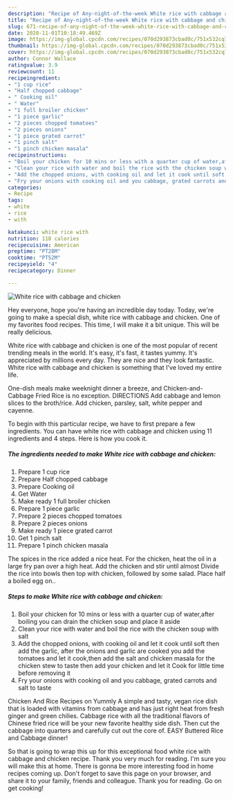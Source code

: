 ```yaml
---
description: "Recipe of Any-night-of-the-week White rice with cabbage and chicken"
title: "Recipe of Any-night-of-the-week White rice with cabbage and chicken"
slug: 671-recipe-of-any-night-of-the-week-white-rice-with-cabbage-and-chicken
date: 2020-11-01T10:18:49.469Z
image: https://img-global.cpcdn.com/recipes/070d293873cbad0c/751x532cq70/white-rice-with-cabbage-and-chicken-recipe-main-photo.jpg
thumbnail: https://img-global.cpcdn.com/recipes/070d293873cbad0c/751x532cq70/white-rice-with-cabbage-and-chicken-recipe-main-photo.jpg
cover: https://img-global.cpcdn.com/recipes/070d293873cbad0c/751x532cq70/white-rice-with-cabbage-and-chicken-recipe-main-photo.jpg
author: Connor Wallace
ratingvalue: 3.9
reviewcount: 11
recipeingredient:
- "1 cup rice"
- "Half chopped cabbage"
- " Cooking oil"
- " Water"
- "1 full broiler chicken"
- "1 piece garlic"
- "2 pieces chopped tomatoes"
- "2 pieces onions"
- "1 piece grated carrot"
- "1 pinch salt"
- "1 pinch chicken masala"
recipeinstructions:
- "Boil your chicken for 10 mins or less with a quarter cup of water,after boiling you can drain the chicken soup and place it aside"
- "Clean your rice with water and boil the rice with the chicken soup with salt"
- "Add the chopped onions, with cooking oil and let it cook until soft then add the garlic, after the onions and garlic are cooked you add the tomatoes and let it cook,then add the salt and chicken masala for the chicken stew to taste then add your chicken and let it Cook for little time before removing it"
- "Fry your onions with cooking oil and you cabbage, grated carrots and salt to taste"
categories:
- Recipe
tags:
- white
- rice
- with

katakunci: white rice with 
nutrition: 118 calories
recipecuisine: American
preptime: "PT28M"
cooktime: "PT52M"
recipeyield: "4"
recipecategory: Dinner

---
```



![White rice with cabbage and chicken](https://img-global.cpcdn.com/recipes/070d293873cbad0c/751x532cq70/white-rice-with-cabbage-and-chicken-recipe-main-photo.jpg)

Hey everyone, hope you're having an incredible day today. Today, we're going to make a special dish, white rice with cabbage and chicken. One of my favorites food recipes. This time, I will make it a bit unique. This will be really delicious.

White rice with cabbage and chicken is one of the most popular of recent trending meals in the world. It's easy, it's fast, it tastes yummy. It's appreciated by millions every day. They are nice and they look fantastic. White rice with cabbage and chicken is something that I've loved my entire life.

One-dish meals make weeknight dinner a breeze, and Chicken-and-Cabbage Fried Rice is no exception. DIRECTIONS Add cabbage and lemon slices to the broth/rice. Add chicken, parsley, salt, white pepper and cayenne.


To begin with this particular recipe, we have to first prepare a few ingredients. You can have white rice with cabbage and chicken using 11 ingredients and 4 steps. Here is how you cook it.

<!--inarticleads1-->

##### The ingredients needed to make White rice with cabbage and chicken:

1. Prepare 1 cup rice
1. Prepare Half chopped cabbage
1. Prepare  Cooking oil
1. Get  Water
1. Make ready 1 full broiler chicken
1. Prepare 1 piece garlic
1. Prepare 2 pieces chopped tomatoes
1. Prepare 2 pieces onions
1. Make ready 1 piece grated carrot
1. Get 1 pinch salt
1. Prepare 1 pinch chicken masala


The spices in the rice added a nice heat. For the chicken, heat the oil in a large fry pan over a high heat. Add the chicken and stir until almost Divide the rice into bowls then top with chicken, followed by some salad. Place half a boiled egg on.. 

<!--inarticleads2-->

##### Steps to make White rice with cabbage and chicken:

1. Boil your chicken for 10 mins or less with a quarter cup of water,after boiling you can drain the chicken soup and place it aside
1. Clean your rice with water and boil the rice with the chicken soup with salt
1. Add the chopped onions, with cooking oil and let it cook until soft then add the garlic, after the onions and garlic are cooked you add the tomatoes and let it cook,then add the salt and chicken masala for the chicken stew to taste then add your chicken and let it Cook for little time before removing it
1. Fry your onions with cooking oil and you cabbage, grated carrots and salt to taste


Chicken And Rice Recipes on Yummly A simple and tasty, vegan rice dish that is loaded with vitamins from cabbage and has just right heat from fresh ginger and green chilies. Cabbage rice with all the traditional flavors of Chinese fried rice will be your new favorite healthy side dish. Then cut the cabbage into quarters and carefully cut out the core of. EASY Buttered Rice and Cabbage dinner! 

So that is going to wrap this up for this exceptional food white rice with cabbage and chicken recipe. Thank you very much for reading. I'm sure you will make this at home. There is gonna be more interesting food in home recipes coming up. Don't forget to save this page on your browser, and share it to your family, friends and colleague. Thank you for reading. Go on get cooking!
